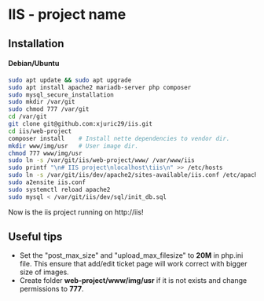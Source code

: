 # IIS - project name
## Installation
#### Debian/Ubuntu
```bash
sudo apt update && sudo apt upgrade
sudo apt install apache2 mariadb-server php composer
sudo mysql_secure_installation
sudo mkdir /var/git
sudo chmod 777 /var/git
cd /var/git
git clone git@github.com:xjuric29/iis.git
cd iis/web-project
composer install    # Install nette dependencies to vendor dir.
mkdir www/img/usr   # User image dir.
chmod 777 www/img/usr
sudo ln -s /var/git/iis/web-project/www/ /var/www/iis
sudo printf "\n# IIS project\nlocalhost\tiis\n" >> /etc/hosts
sudo ln -s /var/git/iis/dev/apache2/sites-available/iis.conf /etc/apache2/sites-available/
sudo a2ensite iis.conf
sudo systemctl reload apache2
sudo mysql < /var/git/iis/dev/sql/init_db.sql
```

Now is the iis project running on http://iis!

## Useful tips
- Set the "post_max_size" and "upload_max_filesize" to **20M** in php.ini file. This ensure that add/edit ticket page will work correct with bigger size of images.
- Create folder **web-project/www/img/usr** if it is not exists and change permissions to **777**.
